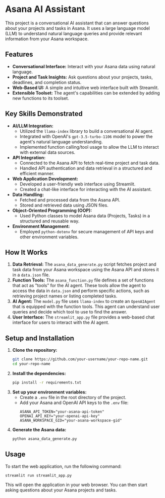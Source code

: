 # Asana AI Assistant

This project is a conversational AI assistant that can answer questions about your projects and tasks in Asana. It uses a large language model (LLM) to understand natural language queries and provide relevant information from your Asana workspace.

## Features

*   **Conversational Interface:** Interact with your Asana data using natural language.
*   **Project and Task Insights:** Ask questions about your projects, tasks, deadlines, and completion status.
*   **Web-Based UI:** A simple and intuitive web interface built with Streamlit.
*   **Extensible Toolset:** The agent's capabilities can be extended by adding new functions to its toolset.

## Key Skills Demonstrated

*   **AI/LLM Integration:**
    *   Utilized the `llama-index` library to build a conversational AI agent.
    *   Integrated with OpenAI's `gpt-3.5-turbo-1106` model to power the agent's natural language understanding.
    *   Implemented function calling/tool usage to allow the LLM to interact with external data sources.
*   **API Integration:**
    *   Connected to the Asana API to fetch real-time project and task data.
    *   Handled API authentication and data retrieval in a structured and efficient manner.
*   **Web Application Development:**
    *   Developed a user-friendly web interface using Streamlit.
    *   Created a chat-like interface for interacting with the AI assistant.
*   **Data Handling:**
    *   Fetched and processed data from the Asana API.
    *   Stored and retrieved data using JSON files.
*   **Object-Oriented Programming (OOP):**
    *   Used Python classes to model Asana data (Projects, Tasks) in a structured and reusable way.
*   **Environment Management:**
    *   Employed `python-dotenv` for secure management of API keys and other environment variables.

## How It Works

1.  **Data Retrieval:** The `asana_data_generate.py` script fetches project and task data from your Asana workspace using the Asana API and stores it in a `data.json` file.
2.  **Function Tools:** The `asana_function.py` file defines a set of functions that act as "tools" for the AI agent. These tools allow the agent to access the data in `data.json` and perform specific actions, such as retrieving project names or listing completed tasks.
3.  **AI Agent:** The `model.py` file uses `llama-index` to create an `OpenAIAgent` that is equipped with the function tools. This agent can understand user queries and decide which tool to use to find the answer.
4.  **User Interface:** The `streamlit_app.py` file provides a web-based chat interface for users to interact with the AI agent.

## Setup and Installation

1.  **Clone the repository:**
    ```bash
    git clone https://github.com/your-username/your-repo-name.git
    cd your-repo-name
    ```
2.  **Install the dependencies:**
    ```bash
    pip install -r requirements.txt
    ```
3.  **Set up your environment variables:**
    *   Create a `.env` file in the root directory of the project.
    *   Add your Asana and OpenAI API keys to the `.env` file:
        ```
        ASANA_API_TOKEN="your-asana-api-token"
        OPENAI_API_KEY="your-openai-api-key"
        ASANA_WORKSPACE_GID="your-asana-workspace-gid"
        ```
4.  **Generate the Asana data:**
    ```bash
    python asana_data_generate.py
    ```

## Usage

To start the web application, run the following command:

```bash
streamlit run streamlit_app.py
```

This will open the application in your web browser. You can then start asking questions about your Asana projects and tasks.
